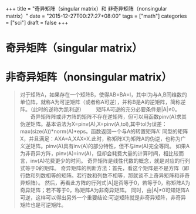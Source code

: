 +++
title = "奇异矩阵（singular matrix）和 非奇异矩阵（nonsingular matrix）"
date = "2015-12-27T00:27:27+08:00"
tags = ["math"]
categories = ["sci"]
draft = false
+++


# 奇异矩阵（singular matrix）

# 非奇异矩阵（nonsingular matrix）

>对于矩阵A，如果存在一个矩阵B，使得AB=BA=I，其中I为与A,B同维数的单位阵，就称A为可逆矩阵（或者称A可逆），并称B是A的逆矩阵，简称逆阵。（此时的逆称为凯利逆） 　　矩阵A可逆的充分必要条件是|A|≠0。 　　奇异矩阵阵或非方阵的矩阵不存在逆矩阵，但可以用函数pinv(A)求其伪逆矩阵。基本语法为X=pinv(A),X=pinv(A,tol),其中tol为误差：max(size(A))*norm(A)*eps。函数返回一个与A的转置矩阵A' 同型的矩阵X，并且满足：AXA=A,XAX=X.此时，称矩阵X为矩阵A的伪逆，也称为广义逆矩阵。pinv(A)具有inv(A)的部分特性，但不与inv(A)完全等同。
如果A为非奇异方阵，pinv(A)=inv(A)，但却会耗费大量的计算时间，相比较而言，inv(A)花费更少的时间。
奇异矩阵是线性代数的概念，就是对应的行列式等于0的矩阵。
奇异矩阵的判断方法：首先，看这个矩阵是不是方阵（即行数和列数相等的矩阵。若行数和列数不相等，那就谈不上奇异矩阵和非奇异矩阵）。 然后，再看此方阵的行列式|A|是否等于0，若等于0，称矩阵A为奇异矩阵；若不等于0，称矩阵A为非奇异矩阵。 同时，由|A|≠0可知矩阵A可逆，这样可以得出另外一个重要结论:可逆矩阵就是非奇异矩阵，非奇异矩阵也是可逆矩阵。
